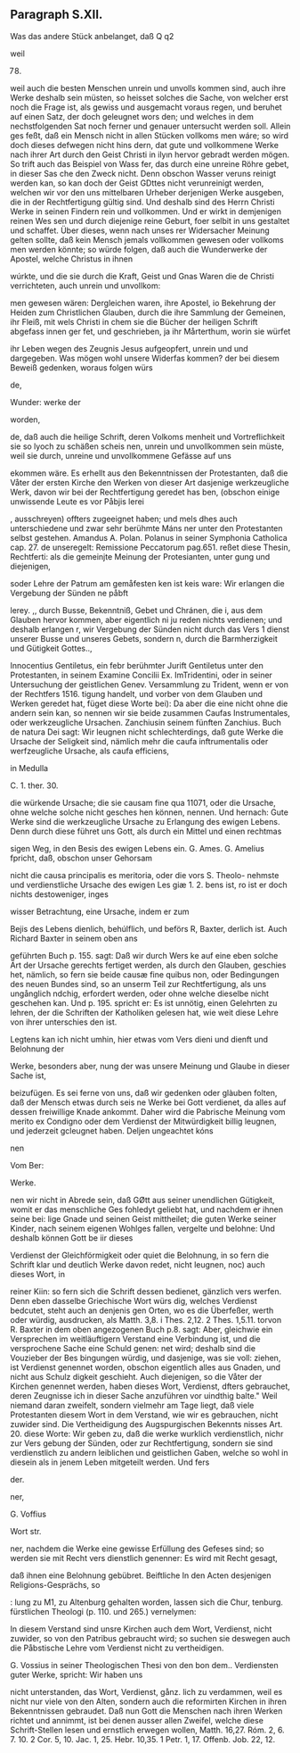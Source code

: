 
<!-- seite 331 -->
Paragraph  S.XII.
-----------------

Was das andere Stück anbelanget, daß Q q2

weil

78.

weil auch die besten Menschen unrein und unvolls kommen sind, auch ihre Werke deshalb sein müsten, so heisset solches die Sache, von welcher erst noch die Frage ist, als gewiss und ausgemacht voraus regen, und beruhet auf einen Satz, der doch geleugnet wors den; und welches in dem nechstfolgenden Sat noch ferner und genauer untersucht werden soll. Allein ges feßt, daß ein Mensch nicht in allen Stücken vollkoms men wáre; so wird doch dieses defwegen nicht hins dern, dat gute und vollkommene Werke nach ihrer Art durch den Geist Christi in ilyın hervor gebradt werden mögen. So trift auch das Beispiel von Wass fer, das durch eine unreine Röhre gebet, in dieser Sas che den Zweck nicht. Denn obschon Wasser veruns reinigt werden kan, so kan doch der Geist GDttes nicht verunreinigt werden, welchen wir vor den uns mittelbaren Urheber derjenigen Werke ausgeben, die in der Rechtfertigung gültig sind. Und deshalb
 sind des Herrn Christi Werke in seinen Findern rein und vollkommen. Und er wirkt in demjenigen reinen Wes sen und durch diejenige reine Geburt, foer selbit in uns gestaltet und schaffet. Über dieses, wenn nach unses rer Widersacher Meinung gelten sollte, daß kein Mensch jemals vollkommen gewesen oder vollkoms men werden könnte; so würde folgen, daß auch die Wunderwerke der Apostel, welche Christus in ihnen

wúrkte, und die sie durch die Kraft, Geist und Gnas Waren die de Christi verrichteten, auch unrein und unvollkom:

men gewesen wären: Dergleichen waren, ihre Apostel, io Bekehrung der Heiden zum Christlichen Glauben, durch die ihre Sammlung der Gemeinen, ihr Fleiß, mit wels Christi in chem sie die Bücher der heiligen Schrift abgefass innen ger fet, und geschrieben, ja ihr Mårterthum, worin sie würfet

ihr Leben wegen des Zeugnis Jesus aufgeopfert, unrein und und dargegeben. Was mögen wohl unsere Widerfas kommen? der bei diesem Beweiß gedenken, woraus folgen würs

de,

Wunder: werke der

worden,



<!-- seite 333 -->
de, daß auch die heilige Schrift, deren Volkoms menheit und Vortreflichkeit sie so lyoch zu schäßen scheis nen, unrein und unvollkommen sein müste, weil sie durch, unreine und unvollkommene Gefässe auf uns

ekommen wäre. Es erhellt aus den Bekenntnissen der Protestanten, daß die Våter der ersten Kirche den Werken von dieser Art dasjenige werkzeugliche Werk, davon wir bei der Rechtfertigung geredet has ben, (obschon einige unwissende Leute es vor Påbjis lerei

, ausschreyen) offters zugeeignet haben; und mels dhes auch unterschiedene und zwar sehr berühmte Máns ner unter den Protestanten selbst gestehen. Amandus A. Polan. Polanus in seiner Symphonia Catholica cap. 27. de unseregelt: Remissione Peccatorum pag.651. reßet diese Thesin, Rechtferti: als die gemeinjte Meinung der Protesianten, unter gung und diejenigen,

soder Lehre der Patrum am gemåfesten ken ist keis ware: Wir erlangen die Vergebung der Sünden ne påbft

lerey. ,, durch Busse, Bekenntniß, Gebet und Chránen, die i, aus dem Glauben hervor kommen, aber eigentlich ni ju reden nichts verdienen; und deshalb
 erlangen r, wir Vergebung der Sünden nicht durch das Vers 1 dienst unserer Busse und unseres Gebets, sondern n, durch die Barmherzigkeit und Gütigkeit Gottes..,

Innocentius Gentiletus, ein febr berühmter Jurift Gentiletus unter den Protestanten, in seinem Examine Concilii Ex. ImTridentini, oder in seiner Untersuchung der geistlichen Genev. Versammlung zu Trident, wenn er von der Rechtfers 1516. tigung handelt, und vorber von dem Glauben und Werken geredet hat, füget diese Worte bei): Da aber die eine nicht ohne die andern sein kan, so nennen wir sie beide zusammen Caufas Instrumentales, oder werkzeugliche Ursachen. Zanchiusin seinem fünften Zanchius. Buch de natura Dei sagt: Wir leugnen nicht schlechterdings, daß gute Werke die Ursache der Seligkeit sind, nämlich mehr die caufa inftrumentalis oder werfzeugliche Ursache, als caufa efficiens,

in Medulla

C. 1. ther. 30.

<!-- seite 334 -->
die würkende Ursache; die sie causam fine qua 11071, oder die Ursache, ohne welche solche nicht gesches hen können, nennen. Und hernach: Gute Werke sind die werkzeugliche Ursache zu Erlangung des ewigen Lebens. Denn durch diese führet uns Gott, als durch ein Mittel und einen rechtmas

sigen Weg, in den Besis des ewigen Lebens ein. G. Ames. G. Amelius fpricht, daß, obschon unser Gehorsam

nicht die causa principalis es meritoria, oder die vors S. Theolo- nehmste und verdienstliche Ursache des ewigen Les giæ 1. 2. bens ist, ro ist er doch nichts destoweniger, inges

wisser Betrachtung, eine Ursache, indem er zum

Bejis des Lebens dienlich, behúlflich, und beförs R, Baxter, derlich ist. Auch Richard Baxter in seinem oben ans

geführten Buch p. 155. sagt: Daß wir durch Wers ke auf eine eben solche Ärt der Ursache gerechts fertiget werden, als durch den Glauben, geschies het, nämlich, so fern sie beide causæ fine quibus non, oder Bedingungen des neuen Bundes sind, so an unserm Teil zur Rechtfertigung, als uns ungånglich ndchig, erfordert werden, oder ohne welche dieselbe nicht geschehen kan. Und p. 195. spricht er: Es ist unnötig, einen Gelehrten zu lehren, der die Schriften der Katholiken gelesen hat, wie weit diese Lehre von ihrer unterschies den ist.

Legtens kan ich nicht umhin, hier etwas vom Vers dieni und dienft und Belohnung der

Werke, besonders aber, nung der was unsere Meinung und Glaube in dieser Sache ist,

beizufügen. Es sei ferne von uns, daß wir gedenken oder glàuben folten, daß der Mensch etwas durch seis ne Werke bei Gott verdienet, da alles auf dessen freiwillige Knade ankommt. Daher wird die Pabrische Meinung vom merito ex Condigno oder dem Verdienst der Mitwürdigkeit billig leugnen, und jederzeit gcleugnet haben. Deljen ungeachtet kóns

nen

Vom Ber:

Werke.

<!-- seite 335 -->
nen wir nicht in Abrede sein, daß GØtt aus seiner unendlichen Gütigkeit, womit er das menschliche Ges fohledyt geliebt hat, und nachdem er ihnen seine bei: lige Gnade und seinen Geist mittheilet; die guten Werke seiner Kinder, nach seinem eigenen Wohlges fallen, vergelte und belohne: Und deshalb
 können Gott be iir dieses

Verdienst der Gleichförmigkeit oder quiet die Belohnung, in so fern die Schrift klar und deutlich Werke davon redet, nicht leugnen, noc) auch dieses Wort, in

reiner Kiin: so fern sich die Schrift dessen bedienet, gänzlich vers werfen. Denn eben dasselbe Griechische Wort würs dig, welches Verdienst bedcutet,  steht auch an denjenis gen Orten, wo es die Überfeßer, werth oder würdig, ausdrucken, als Matth. 3,8. i Thes. 2,12. 2 Thes. 1,5.11. torvon R. Baxter in dem oben angezogenen Buch p.8. sagt: Aber, gleichwie ein Versprechen im weitläuftigern Verstand eine Verbindung ist, und die versprochene Sache eine Schuld genen: net wird; deshalb sind die Vouzieber der Bes bingungen würdig, und dasjenige, was sie voll: ziehen, ist Verdienst genennet worden, obschon eigentlich alles aus Gnaden, und nicht aus Schulz digkeit geschieht. Auch diejenigen, so die Våter der Kirchen genennet werden, haben dieses Wort, Verdienst, dfters gebrauchet, deren Zeugnisse ich in dieser Sache anzuführen vor uindthig balte." Weil niemand daran zweifelt, sondern vielmehr am Tage liegt, daß viele Protestanten diesem Wort in dem Verstand, wie wir es gebrauchen, nicht zuwider sind. Die Vertheidigung des Augspurgischen Bekennts nisses Art. 20. diese Worte: Wir geben zu, daß die werke wurklich verdienstlich, nichr zur Vers gebung der Sünden, oder zur Rechtfertigung, sondern sie sind verdienstlich zu andern leiblichen und geistlichen Gaben, welche so wohl in diesein als in jenem Leben mitgeteilt werden. Und fers

der.

ner,

G. Voffius

Wort str.

<!-- seite 336 -->
ner, nachdem die Werke eine gewisse Erfüllung des Gefeses sind; so werden sie mit Recht vers dienstlich genenner: Es wird mit Recht gesagt,

daß ihnen eine Belohnung gebübret. Beiftliche In den Acten desjenigen Religions-Gesprächs, so

: lung zu M1, zu Altenburg gehalten worden, lassen sich die Chur, tenburg. fürstlichen Theologi (p. 110. und 265.) vernelymen:

In diesem Verstand sind unsre Kirchen auch dem Wort, Verdienst, nicht zuwider, so von den Patribus gebraucht wird; so suchen sie deswegen auch die Påbstische Lehre vom Verdienst nicht zu vertheidigen.

G. Vossius in seiner Theologischen Thesi von den bon dem.. Verdiensten guter Werke, spricht: Wir haben uns

nicht unterstanden, das Wort, Verdienst, gånz. lich zu verdammen, weil es nicht nur viele von den Alten, sondern auch die reformirten Kirchen in ihren Bekenntnissen gebraudet. Daß nun Gott die Menschen nach ihren Werken richtet und annimmt, ist bei denen ausser allen Zweifel, welche diese Schrift-Stellen lesen und ernstlich erwegen wollen, Matth. 16,27. Róm. 2, 6. 7. 10. 2 Cor. 5, 10. Jac. 1, 25. Hebr. 10,35. 1 Petr. 1, 17. Offenb. Job. 22, 12.
